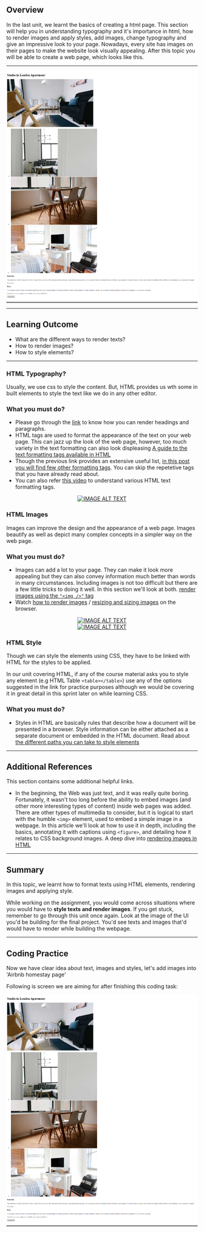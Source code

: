 ## Overview

In the last unit, we learnt the basics of creating a html page. This section will help you in understanding typography and it's importance in html, how to render images and apply styles, add images, change typography and give an impressive look to your page. Nowadays, every site has images on their pages to make the website look visually appealing. After this topic you will be able to create a web page, which looks like this.

---

<span style='background :grey' >![image_html](https://raw.githubusercontent.com/greyatom-school/the-minerva-project/master/FEWD/sprint_1/1.Basics_of_HTML/images/image_html.png)</span>

---

## Learning Outcome

- What are the different ways to render texts?
- How to render images?
- How to style elements?

---

### HTML Typography?

Usually, we use css to style the content. But, HTML provides us wth some in built elements to style the text like we do in any other editor.

### What you must do?

- Please go through the [link](http://www.tizag.com/htmlT/htmltext.php) to know how you can render headings and paragraphs.
- HTML tags are used to format the appearance of the text on your web page. This can jazz up the look of the web page, however, too much variety in the text formatting can also look displeasing [A guide to the text formatting tags available in HTML](http://www.simplehtmlguide.com/text.php)
- Though the previous link provides an extensive useful list, [in this post you will find few other formatting tags](https://www.javatpoint.com/html-formatting). You can skip the repetetive tags that you have already read about.
- You can also refer [this video](https://www.youtube.com/watch?v=MHA9AJe4CYE) to understand various HTML text formatting tags.


<div align="center">
  <a href="https://www.youtube.com/watch?v=MHA9AJe4CYE">
  <img src="https://img.youtube.com/vi/MHA9AJe4CYE/0.jpg" alt="IMAGE ALT TEXT"></a>
</div>


### HTML Images

Images can improve the design and the appearance of a web page. Images beautify as well as depict many complex concepts in a simpler way on the web page.

### What you must do?

- Images can add a lot to your page. They can make it look more appealing but they can also convey information much better than words in many circumstances. Including images is not too difficult but there are a few little tricks to doing it well. In this section we'll look at both. [render images using the `"<img />"` tag](https://ryanstutorials.net/html-tutorial/html-images.php)
- Watch [how to render images](https://www.youtube.com/watch?v=Zy4KJeVN7Gk&list=PLr6-GrHUlVf_ZNmuQSXdS197Oyr1L9sPB&index=8) / [resizing and sizing images](https://www.youtube.com/watch?v=dM12ctixdT4&list=PLr6-GrHUlVf_ZNmuQSXdS197Oyr1L9sPB&index=9) on the browser.

<div align="center">
  <a href="https://www.youtube.com/watch?v=Zy4KJeVN7Gk&list=PLr6-GrHUlVf_ZNmuQSXdS197Oyr1L9sPB&index=8">
  <img src="https://img.youtube.com/vi/Zy4KJeVN7Gk/0.jpg" alt="IMAGE ALT TEXT"></a>
</div>

<div align="center">
  <a href="https://www.youtube.com/watch?v=dM12ctixdT4&list=PLr6-GrHUlVf_ZNmuQSXdS197Oyr1L9sPB&index=9">
  <img src="https://img.youtube.com/vi/dM12ctixdT4/0.jpg" alt="IMAGE ALT TEXT"></a>
</div>



### HTML Style

Though we can style the elements using CSS, they have to be linked with HTML for the styles to be applied.

In our unit covering HTML, if any of the course material asks you to style any element (e.g HTML Table `<table></table>`) use any of the options suggested in the link for practice purposes although we would be covering it in great detail in this sprint later on while learning CSS.

### What you must do?

- Styles in HTML are basically rules that describe how a document will be presented in a browser. Style information can be either attached as a separate document or embedded in the HTML document. Read about [the different paths you can take to style elements](https://www.geeksforgeeks.org/html-style-attribute/)

---

## Additional References

This section contains some additional helpful links.

- In the beginning, the Web was just text, and it was really quite boring. Fortunately, it wasn't too long before the ability to embed images (and other more interesting types of content) inside web pages was added. There are other types of multimedia to consider, but it is logical to start with the humble `<img>` element, used to embed a simple image in a webpage. In this article we'll look at how to use it in depth, including the basics, annotating it with captions using `<figure>`, and detailing how it relates to CSS background images. A deep dive into [rendering images in HTML ](https://developer.mozilla.org/en-US/docs/Learn/HTML/Multimedia_and_embedding/Images_in_HTML)

---

## Summary

In this topic, we learnt how to format texts using HTML elements, rendering images and applying style.

While working on the assignment, you would come across situations where you would have to **style texts and render images**. If you get stuck, remember to go through this unit once again. Look at the image of the UI you'd be building for the final project. You'd see texts and images that'd would have to render while building the webpage.

---

## Coding Practice

Now we have clear idea about text, images and styles, let's add images into 'Airbnb homestay page'

Following is screen we are aiming for after finishing this coding task:

<span style='background :grey' >![image_html](https://raw.githubusercontent.com/greyatom-school/the-minerva-project/master/FEWD/sprint_1/1.Basics_of_HTML/images/image_html.png)</span>
